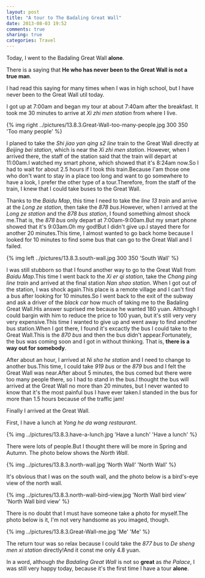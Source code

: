 ```yaml
---
layout: post
title: "A tour to The Badaling Great Wall"
date: 2013-08-03 19:52
comments: true
sharing: true
categories: Travel
---
```


Today, I went to the Badaling Great Wall **alone**.

There is a saying that **He who has never been to the Great Wall is not a**
**true man**.

I had read this saying for many times when I was in high school, but I have
never been to the Great Wall util today.

I got up at 7:00am and began my tour at about 7:40am after the breakfast.
It took me 30 minutes to arrive at *Xi zhi men station* from where I live.

{% img right ../pictures/13.8.3.Great-Wall-too-many-people.jpg 300 350 'Too many people' %}

I planed to take the *Shi jiao yan qing s2 line* train to the Great Wall
directly at *Beijing bei station*, which is near the *Xi zhi men station*.
However, when I arrived there, the staff of the station said that the train
will depart at 11:00am.I watched my smart phone, which showed that it's
8:24am now.So I had to wait for about 2.5 hours if I took this train.Because
I'am those one who don't want to stay in a place too long and want to go
somewhere to have a look, I prefer the other type of a tour.Therefore, from
the staff of the train, I knew that I could take buses to the Great Wall.

Thanks to the *Baidu Map*, this time I need to take the *line 13 train* and
arrive at the *Long ze station*, then take the *878 bus*.However, when I
arrived at the *Long ze station* and the *878 bus station*, I found something
almost shock me.That is, the *878 bus* only depart at 7:00am-9:00am.But my
smart phone showed that it's 9:03am.Oh my god!But I didn't give up.I stayed
there for another 20 minutes.This time, I almost wanted to go back home because
I looked for 10 minutes to find some bus that can go to the Great Wall and I
failed.

{% img left ../pictures/13.8.3.south-wall.jpg 300 350 'South Wall' %}

I was still stubborn so that I found another way to go to the Great Wall from
*Baidu Map*.This time I went back to the *Xi er qi station*, take the
*Chang ping line train* and arrived at the final station *Nan shao station*.
When I got out of the station, I was shock again.This place is a remote village
and I can't find a bus after looking for 10 minutes.So I went back to the
exit of the subway and ask a driver of the *black car* how much of taking me
to the Badaling Great Wall.His answer suprised me because he wanted 180 yuan.
Although I could bargin with him to reduce the price to 100 yuan, but it's
still very very very expensive.This time I wanted to give up and went away to
find another bus station.When I got there, I found it's excactly the bus I
could take to the Great Wall.This is the *870 bus* and then the bus didn't
appear.Fortunately, the bus was coming soon and I got in without thinking.
That is, **there is a way out for somebody**.

After about an hour, I arrived at *Ni sha he station* and I need to change to
another bus.This time, I could take *919 bus* or the *879* bus and I felt the
Great Wall was near.After about 5 minutes, the bus comed but there were too
many people there, so I had to stand in the bus.I thought the bus will arrived
at the Great Wall no more than 20 minutes, but I never wanted to know that it's
the most painful bus I have ever taken.I standed in the bus for more than 1.5
hours because of the traffic jam!

Finally I arrived at the Great Wall.

First, I have a lunch at *Yong he da wang restaurant*.

{% img ../pictures/13.8.3.have-a-lunch.jpg 'Have a lunch' 'Have a lunch' %}

There were lots of people.But I thought there will be more in Spring and Autumn.
The photo below shows the *North Wall*.

{% img ../pictures/13.8.3.north-wall.jpg 'North Wall' 'North Wall' %}

It's obvious that I was on the south wall, and the photo below is a bird's-eye
view of the north wall.

{% img ../pictures/13.8.3.north-wall-bird-view.jpg 'North Wall bird view' 'North Wall bird view' %}

There is no doubt that I must have someone take a photo for myself.The photo
below is it, I'm not very handsome as you imaged, though.

{% img ../pictures/13.8.3.Great-Wall-me.jpg 'Me' 'Me' %}

The return tour was so relax because I could take the *877 bus* to
*De sheng men xi station* directly!And it const me only 4.8 yuan.

In a word, although *the Badaling Great Wall* is not so **great** as
*the Palace*, I was still very happy today, because it's the first time I have
a tour **alone**.


